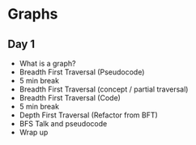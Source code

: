 # Graphs

## Day 1

- What is a graph?
- Breadth First Traversal (Pseudocode)
- 5 min break
- Breadth First Traversal (concept / partial traversal)
- Breadth First Traversal (Code)
- 5 min break
- Depth First Traversal (Refactor from BFT)
- BFS Talk and pseudocode
- Wrap up
